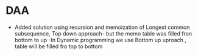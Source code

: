 # DAA
- Added solution using recursion and memoization of Longest common subsequence, Top down approach- but the memo table was filled fron bottom to up
-In Dynamic programming we use Bottom up uproach , table will be filled fro top to bottom